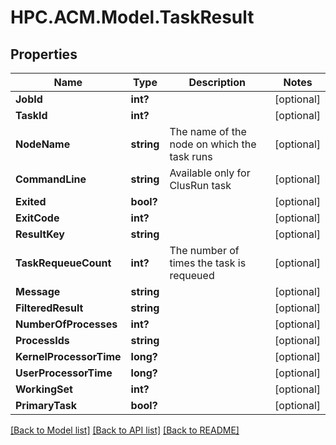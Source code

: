 # HPC.ACM.Model.TaskResult
## Properties

Name | Type | Description | Notes
------------ | ------------- | ------------- | -------------
**JobId** | **int?** |  | [optional] 
**TaskId** | **int?** |  | [optional] 
**NodeName** | **string** | The name of the node on which the task runs | [optional] 
**CommandLine** | **string** | Available only for ClusRun task | [optional] 
**Exited** | **bool?** |  | [optional] 
**ExitCode** | **int?** |  | [optional] 
**ResultKey** | **string** |  | [optional] 
**TaskRequeueCount** | **int?** | The number of times the task is requeued | [optional] 
**Message** | **string** |  | [optional] 
**FilteredResult** | **string** |  | [optional] 
**NumberOfProcesses** | **int?** |  | [optional] 
**ProcessIds** | **string** |  | [optional] 
**KernelProcessorTime** | **long?** |  | [optional] 
**UserProcessorTime** | **long?** |  | [optional] 
**WorkingSet** | **int?** |  | [optional] 
**PrimaryTask** | **bool?** |  | [optional] 

[[Back to Model list]](../README.md#documentation-for-models) [[Back to API list]](../README.md#documentation-for-api-endpoints) [[Back to README]](../README.md)

